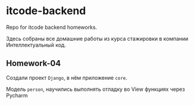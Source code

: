 # itcode-backend
Repo for itcode backend homeworks.

Здесь собраны все домашние работы из курса стажировки в компании Интеллектуальный код.

## Homework-04

Создали проект `Django`, в нём приложение `core`.

Модель `person`, научились выполнять отладку во View функциях через Pycharm


